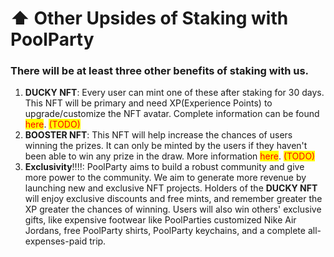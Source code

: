 # ⬆ Other Upsides of Staking with PoolParty

### &#x20; There will be at least three other benefits of staking with us.

1. **DUCKY NFT**: Every user can mint one of these after staking for 30 days. This NFT will be primary and need XP(Experience Points) to upgrade/customize the NFT avatar. Complete information can be found <mark style="color:red;">here</mark>. <mark style="color:red;">(TODO)</mark>
2. **BOOSTER NFT**: This NFT will help increase the chances of users winning the prizes. It can only be minted by the users if they haven't been able to win any prize in the draw. More information <mark style="color:red;">here</mark>. <mark style="color:red;">(TODO)</mark>
3. &#x20;**Exclusivity**!!!!: PoolParty aims to build a robust community and give more power to the community. We aim to generate more revenue by launching new and exclusive NFT projects. Holders of the **DUCKY NFT** will enjoy exclusive discounts and free mints, and remember greater the XP greater the chances of winning. Users will also win others' exclusive gifts, like expensive footwear like PoolParties customized Nike Air Jordans, free PoolParty shirts, PoolParty keychains, and a complete all-expenses-paid trip.

